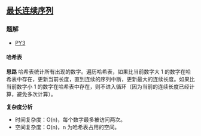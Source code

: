 ## [最长连续序列](https://leetcode-cn.com/problems/longest-consecutive-sequence/)

### 题解
+ [PY3](../../py3/128/128.py)

#### 哈希表
**思路**
哈希表统计所有出现的数字。遍历哈希表，如果比当前数字大 1 的数字在哈希表中存在，更新当前长度，直到连续的序列中断，更新最大的连续长度。如果比当前数字小 1 的数字在哈希表中存在，则不进入循环（因为当前的连续长度已经计算，避免多次计算）。

**复杂度分析**
+ 时间复杂度：O(n)，每个数字最多被访问两次。
+ 空间复杂度：O(n)，n 为哈希表占用的空间。